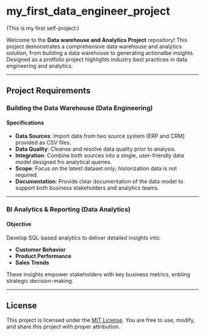 # my_first_data_engineer_project
(This is my first self-project:) 

Welcome to the **Data warehouse and Analytics Project** repository!
This project demonstrates a comprehensive data warehouse and analytics solution, from building a data warehouse to generating actionalbe insights. Designed as a protfolio project highlights industry best practices in data engineering and analytics.

---

## Project Requirements

### Building the Data Warehouse (Data Engineering)

#### Specifications
- **Data Sources**: Import data from two source system (ERP and CRM) provided as CSV files.
- **Data Quality**: Cleanse and resolve data quality prior to analysis.
- **Integration**: Combine both sources into a single, user-friendly data model designed fro analytical queries.
- **Scope**: Focus on the latest dataset only; historization data is not required.
- **Documentation**: Provide clear documentation of the data model to support both business stakeholders and analytics teams.

---

### BI Analytics & Reporting (Data Analytics)

#### Objective
Develop SQL-based analytics to deliver detailed insights into:
- **Customer Behavior**
- **Product Performance**
- **Sales Trends**

These insights empower stakeholders with key business metrics, enbling strategic decision-making.

---

## License

This project is licensed under the [MIT License](LICENSE). You are free to use, modify, and share this project with proper attribution.

















